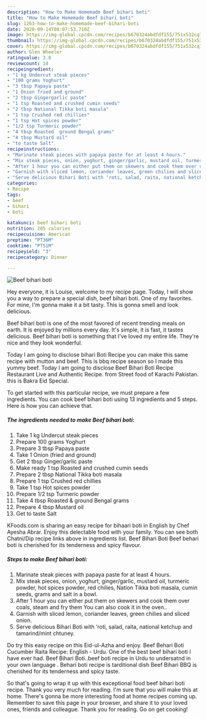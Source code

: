 ```yaml
---
description: "How to Make Homemade Beef bihari boti"
title: "How to Make Homemade Beef bihari boti"
slug: 1263-how-to-make-homemade-beef-bihari-boti
date: 2020-09-14T08:07:53.710Z
image: https://img-global.cpcdn.com/recipes/b670324abdfdf155/751x532cq70/beef-bihari-boti-recipe-main-photo.jpg
thumbnail: https://img-global.cpcdn.com/recipes/b670324abdfdf155/751x532cq70/beef-bihari-boti-recipe-main-photo.jpg
cover: https://img-global.cpcdn.com/recipes/b670324abdfdf155/751x532cq70/beef-bihari-boti-recipe-main-photo.jpg
author: Glen Wheeler
ratingvalue: 3.8
reviewcount: 14
recipeingredient:
- "1 kg Undercut steak pieces"
- "100 grams Yoghurt"
- "3 tbsp Papaya paste"
- "1 Onion fried and ground"
- "2 tbsp Gingergarlic paste"
- "1 tsp Roasted and crushed cumin seeds"
- "2 tbsp National Tikka boti masala"
- "1 tsp Crushed red chillies"
- "1 tsp Hot spices powder"
- "1/2 tsp Turmeric powder"
- "4 tbsp Roasted  ground Bengal grams"
- "4 tbsp Mustard oil"
- "to taste Salt"
recipeinstructions:
- "Marinate steak pieces with papaya paste for at least 4 hours."
- "Mix steak pieces, onion, yoghurt, ginger/garlic, mustard oil, turmeric powder, hot spices powder, red chilies, Nation Tikka boti masala, cumin seeds, grams and salt in a bowl."
- "After 1 hour you can either put them on skewers and cook them over coals, steam and fry them You can also cook it in the oven.."
- "Garnish with sliced lemon, coriander leaves, green chilies and sliced onion."
- "Serve delicious Bihari Boti with ‘roti, salad, raita, national ketchup and tamarind/mint chtuney."
categories:
- Recipe
tags:
- beef
- bihari
- boti

katakunci: beef bihari boti 
nutrition: 205 calories
recipecuisine: American
preptime: "PT36M"
cooktime: "PT51M"
recipeyield: "3"
recipecategory: Dinner

---
```



![Beef bihari boti](https://img-global.cpcdn.com/recipes/b670324abdfdf155/751x532cq70/beef-bihari-boti-recipe-main-photo.jpg)

Hey everyone, it is Louise, welcome to my recipe page. Today, I will show you a way to prepare a special dish, beef bihari boti. One of my favorites. For mine, I'm gonna make it a bit tasty. This is gonna smell and look delicious.

Beef bihari boti is one of the most favored of recent trending meals on earth. It is enjoyed by millions every day. It's simple, it is fast, it tastes delicious. Beef bihari boti is something that I've loved my entire life. They're nice and they look wonderful.

Today I am going to disclose bihari Boti Recipe you can make this same recipe with mutton and beef. This is bbq recipe season so I made this yummy beef. Today I am going to disclose Beef Bihari Boti Recipe Restaurant Live and Authentic Recipe. from Street food of Karachi Pakistan. this is Bakra Eid Special.


To get started with this particular recipe, we must prepare a few ingredients. You can cook beef bihari boti using 13 ingredients and 5 steps. Here is how you can achieve that.

<!--inarticleads1-->

##### The ingredients needed to make Beef bihari boti:

1. Take 1 kg Undercut steak pieces
1. Prepare 100 grams Yoghurt
1. Prepare 3 tbsp Papaya paste
1. Take 1 Onion (fried and ground)
1. Get 2 tbsp Ginger/garlic paste
1. Make ready 1 tsp Roasted and crushed cumin seeds
1. Prepare 2 tbsp National Tikka boti masala
1. Prepare 1 tsp Crushed red chillies
1. Take 1 tsp Hot spices powder
1. Prepare 1/2 tsp Turmeric powder
1. Take 4 tbsp Roasted &amp; ground Bengal grams
1. Prepare 4 tbsp Mustard oil
1. Get to taste Salt


KFoods.com is sharing an easy recipe for bihaari boti in English by Chef Ayesha Abrar. Enjoy this delectable food with your family. You can see both Chatni/Dip recipe links above in ingredients list. Beef Bihari Boti Beef behari boti is cherished for its tenderness and spicy flavour. 

<!--inarticleads2-->

##### Steps to make Beef bihari boti:

1. Marinate steak pieces with papaya paste for at least 4 hours.
1. Mix steak pieces, onion, yoghurt, ginger/garlic, mustard oil, turmeric powder, hot spices powder, red chilies, Nation Tikka boti masala, cumin seeds, grams and salt in a bowl.
1. After 1 hour you can either put them on skewers and cook them over coals, steam and fry them You can also cook it in the oven..
1. Garnish with sliced lemon, coriander leaves, green chilies and sliced onion.
1. Serve delicious Bihari Boti with ‘roti, salad, raita, national ketchup and tamarind/mint chtuney.


Do try this easy recipe on this Eid-ul-Azha and enjoy. Beef Behari Boti Cucumber Raita Recipe: English - Urdu. One of the best beef bihari boti I have ever had. Beef Bihari Boti..beef boti recipe in Urdu to undersatnd in your own language . Behari boti recipe is tarditional dish Beef Bihari BBQ is cherished for its tenderness and spicy taste. 

So that's going to wrap it up with this exceptional food beef bihari boti recipe. Thank you very much for reading. I'm sure that you will make this at home. There's gonna be more interesting food at home recipes coming up. Remember to save this page in your browser, and share it to your loved ones, friends and colleague. Thank you for reading. Go on get cooking!

